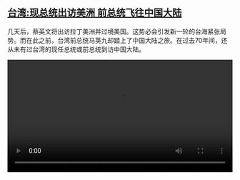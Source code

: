 <!--1680005827000-->
[台湾:现总统出访美洲 前总统飞往中国大陆](https://www.dw.com/zh/%E5%8F%B0%E6%B9%BE:%E7%8E%B0%E6%80%BB%E7%BB%9F%E5%87%BA%E8%AE%BF%E7%BE%8E%E6%B4%B2%20%E5%89%8D%E6%80%BB%E7%BB%9F%E9%A3%9E%E5%BE%80%E4%B8%AD%E5%9B%BD%E5%A4%A7%E9%99%86/a-65151809)
------

<p>几天后，蔡英文将出访拉丁美洲并过境美国。这势必会引发新一轮的台海紧张局势。而在此之前，台湾前总统马英九却踏上了中国大陆之旅。在过去70年间，还从未有过台湾的现任总统或前总统到访中国大陆。</small></p><video src="https://tvdownloaddw-a.akamaihd.net/dwtv_video/flv/vdt_zh/2023/bchi230328_001_taiwanma_01r_AVC_1280x720.mp4" controls style="width:100%"></video>
